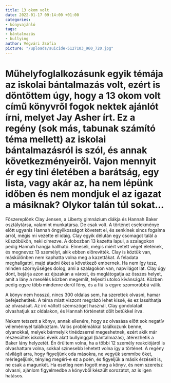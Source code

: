 ```yaml
---
title: 13 okom volt
date: 2022-01-17 09:14:00 +01:00
categories:
- könyvajánló
tags:
- bántalmazás
- bullying
author: Végvári Zsófia
picture: "/uploads/suicide-5127103_960_720.jpg"
---
```


# Műhelyfoglalkozásunk egyik témája az iskolai bántalmazás volt, ezért is döntöttem úgy, hogy a 13 okom volt című könyvről fogok nektek ajánlót írni, melyet Jay Asher írt. Ez a regény (sok más, tabunak számító téma mellett) az iskolai bántalmazásról is szól, és annak következményeiről. Vajon mennyit ér egy tini életében a barátság, egy lista, vagy akár az, ha nem lépünk időben és nem mondjuk el az igazat a másiknak? Olykor talán túl sokat…

Főszereplőnk Clay Jensen, a Liberty gimnázium diákja és Hannah Baker osztálytársa, valamint munkatársa. De csak volt. A történet cselekménye előtt ugyanis Hannah öngyilkosságot követett el, és senkinek sincs fogalma arról, mégis mi vezette el idáig. Clay egyik délután egy csomagot talál a küszöbükön, neki címezve. A dobozban 13 kazetta lapul, a szalagokon pedig Hannah hangja hallható. Elmeséli, mégis miért vetett véget életének, és megnevez 13 személyt, akik ebben előrevitték. Clay is köztük van, máskülönben nem kaphatta volna meg a kazettákat. A feladata meghallgatni, majd átadni őket a következő embernek. Ha nem így tesz, minden szörnyűséges dolog, ami a szalagokon van, napvilágot lát. Clay úgy dönt, bejárja azon az éjszakán a várost, és meglátogatja az összes helyet, amit a lány a mesélés közben megemlít, teljesíti utolsó kívánságát. Közben pedig egyre több mindenre derül fény, és a fiú is egyre szomorúbbá válik.

A könyv nem hosszú, nincs 300 oldalas sem, ha szerettek olvasni, hamar befejezhetitek. A téma miatt viszont megrázó lehet kissé, és ez lassíthatja az olvasását. Az író váltott szemszöget használ, Clay gondolatait olvashatjuk az oldalakon, és Hannah történetét dőlt betűkkel írva. 

Nekem tetszett a könyv, annak ellenére, hogy az olvasása előtt sok negatív véleménnyel találkoztam. Valós problémákkal találkozunk benne, olyanokkal, melyek bármelyik tinédzserrel megeshetnek, ezért akik már részesültek iskolás éveik alatt bullyinggal (bántalmazás), átérezhetik a Baker lány helyzetét. Én örültem volna, ha a többi 12 személy reakciójáról is olvashattam volna, sokkal színesebb lehetett volna így a történet. A regény rávilágít arra, hogy figyeljünk oda másokra, ne vegyük semmibe őket, mérlegeljünk, tényleg megéri-e ez a poén, és figyeljük a másik érzéseit is, ne csak a magunkét. Ha esetleg nem fogott meg a könyv, és nem szeretsz olvasni, ajánlom figyelmedbe a könyvből készült sorozatot, az is igen hatásos.
